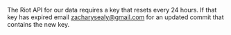 The Riot API for our data requires a key that resets every 24 hours. If that key has expired email zacharysealy@gmail.com for an updated commit that contains the new key.

